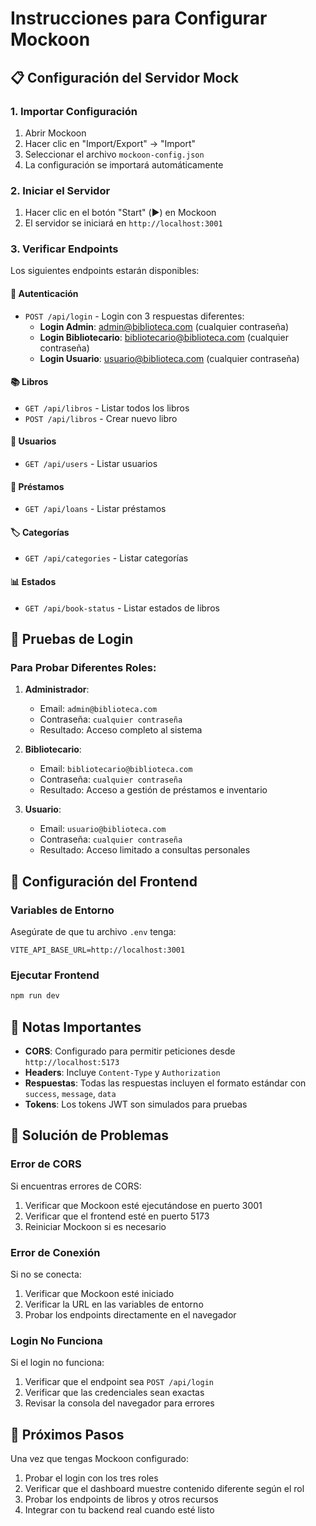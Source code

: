 # Instrucciones para Configurar Mockoon

## 📋 Configuración del Servidor Mock

### 1. **Importar Configuración**
1. Abrir Mockoon
2. Hacer clic en "Import/Export" → "Import"
3. Seleccionar el archivo `mockoon-config.json`
4. La configuración se importará automáticamente

### 2. **Iniciar el Servidor**
1. Hacer clic en el botón "Start" (▶️) en Mockoon
2. El servidor se iniciará en `http://localhost:3001`

### 3. **Verificar Endpoints**
Los siguientes endpoints estarán disponibles:

#### 🔐 **Autenticación**
- `POST /api/login` - Login con 3 respuestas diferentes:
  - **Login Admin**: admin@biblioteca.com (cualquier contraseña)
  - **Login Bibliotecario**: bibliotecario@biblioteca.com (cualquier contraseña)
  - **Login Usuario**: usuario@biblioteca.com (cualquier contraseña)

#### 📚 **Libros**
- `GET /api/libros` - Listar todos los libros
- `POST /api/libros` - Crear nuevo libro

#### 👥 **Usuarios**
- `GET /api/users` - Listar usuarios

#### 📖 **Préstamos**
- `GET /api/loans` - Listar préstamos

#### 🏷️ **Categorías**
- `GET /api/categories` - Listar categorías

#### 📊 **Estados**
- `GET /api/book-status` - Listar estados de libros

## 🧪 **Pruebas de Login**

### **Para Probar Diferentes Roles:**

1. **Administrador**:
   - Email: `admin@biblioteca.com`
   - Contraseña: `cualquier contraseña`
   - Resultado: Acceso completo al sistema

2. **Bibliotecario**:
   - Email: `bibliotecario@biblioteca.com`
   - Contraseña: `cualquier contraseña`
   - Resultado: Acceso a gestión de préstamos e inventario

3. **Usuario**:
   - Email: `usuario@biblioteca.com`
   - Contraseña: `cualquier contraseña`
   - Resultado: Acceso limitado a consultas personales

## 🔧 **Configuración del Frontend**

### **Variables de Entorno**
Asegúrate de que tu archivo `.env` tenga:
```env
VITE_API_BASE_URL=http://localhost:3001
```

### **Ejecutar Frontend**
```bash
npm run dev
```

## 📝 **Notas Importantes**

- **CORS**: Configurado para permitir peticiones desde `http://localhost:5173`
- **Headers**: Incluye `Content-Type` y `Authorization`
- **Respuestas**: Todas las respuestas incluyen el formato estándar con `success`, `message`, `data`
- **Tokens**: Los tokens JWT son simulados para pruebas

## 🐛 **Solución de Problemas**

### **Error de CORS**
Si encuentras errores de CORS:
1. Verificar que Mockoon esté ejecutándose en puerto 3001
2. Verificar que el frontend esté en puerto 5173
3. Reiniciar Mockoon si es necesario

### **Error de Conexión**
Si no se conecta:
1. Verificar que Mockoon esté iniciado
2. Verificar la URL en las variables de entorno
3. Probar los endpoints directamente en el navegador

### **Login No Funciona**
Si el login no funciona:
1. Verificar que el endpoint sea `POST /api/login`
2. Verificar que las credenciales sean exactas
3. Revisar la consola del navegador para errores

## 🎯 **Próximos Pasos**

Una vez que tengas Mockoon configurado:
1. Probar el login con los tres roles
2. Verificar que el dashboard muestre contenido diferente según el rol
3. Probar los endpoints de libros y otros recursos
4. Integrar con tu backend real cuando esté listo 